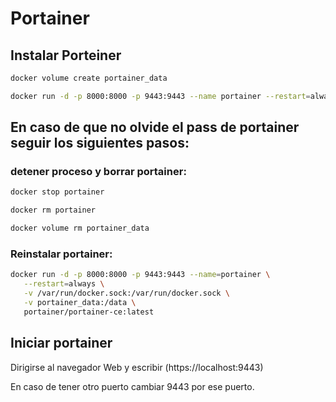 # Portainer

## Instalar Porteiner

```bash
docker volume create portainer_data

docker run -d -p 8000:8000 -p 9443:9443 --name portainer --restart=always -v /var/run/docker.sock:/var/run/docker.sock -v portainer_data:/data portainer/portainer-ce:latest
```

## En caso de que no olvide el pass de portainer seguir los siguientes pasos:

### detener proceso y borrar portainer:

```bash
docker stop portainer

docker rm portainer

docker volume rm portainer_data
```

### Reinstalar portainer:

```bash
docker run -d -p 8000:8000 -p 9443:9443 --name=portainer \
   --restart=always \
   -v /var/run/docker.sock:/var/run/docker.sock \
   -v portainer_data:/data \
   portainer/portainer-ce:latest

```

## Iniciar portainer

Dirigirse al navegador Web y escribir (https://localhost:9443)

En caso de tener otro puerto cambiar 9443 por ese puerto.
